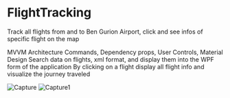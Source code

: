 # FlightTracking
Track all flights from and to Ben Gurion Airport, click and see infos of specific flight on the map

MVVM Architecture
Commands, Dependency props, User Controls, Material Design
Search data on flights, xml format, and display them into the WPF form of the application
By clicking on a flight display all flight info and visualize the journey traveled

![Capture](https://github.com/Tirtsa/FlightTracking/assets/37661158/9c1e8d23-2308-46ff-8c5a-8bc8a782be07)
![Capture1](https://github.com/Tirtsa/FlightTracking/assets/37661158/ff5dd72d-3c75-4a71-8317-45d028c14530)
